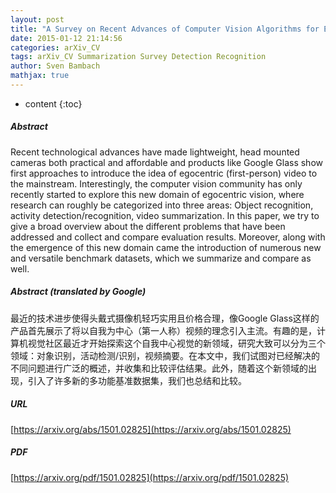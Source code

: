 ```yaml
---
layout: post
title: "A Survey on Recent Advances of Computer Vision Algorithms for Egocentric Video"
date: 2015-01-12 21:14:56
categories: arXiv_CV
tags: arXiv_CV Summarization Survey Detection Recognition
author: Sven Bambach
mathjax: true
---
```


* content
{:toc}

##### Abstract
Recent technological advances have made lightweight, head mounted cameras both practical and affordable and products like Google Glass show first approaches to introduce the idea of egocentric (first-person) video to the mainstream. Interestingly, the computer vision community has only recently started to explore this new domain of egocentric vision, where research can roughly be categorized into three areas: Object recognition, activity detection/recognition, video summarization. In this paper, we try to give a broad overview about the different problems that have been addressed and collect and compare evaluation results. Moreover, along with the emergence of this new domain came the introduction of numerous new and versatile benchmark datasets, which we summarize and compare as well.

##### Abstract (translated by Google)
最近的技术进步使得头戴式摄像机轻巧实用且价格合理，像Google Glass这样的产品首先展示了将以自我为中心（第一人称）视频的理念引入主流。有趣的是，计算机视觉社区最近才开始探索这个自我中心视觉的新领域，研究大致可以分为三个领域：对象识别，活动检测/识别，视频摘要。在本文中，我们试图对已经解决的不同问题进行广泛的概述，并收集和比较评估结果。此外，随着这个新领域的出现，引入了许多新的多功能基准数据集，我们也总结和比较。

##### URL
[https://arxiv.org/abs/1501.02825](https://arxiv.org/abs/1501.02825)

##### PDF
[https://arxiv.org/pdf/1501.02825](https://arxiv.org/pdf/1501.02825)

